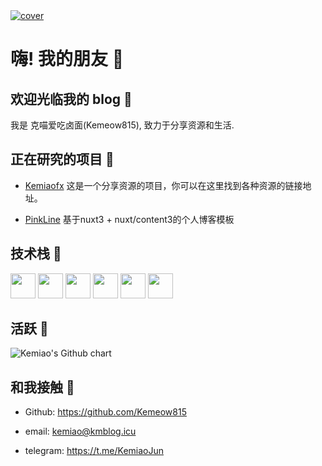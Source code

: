 <a href="/">
    <img src="/background.jpg" alt="cover" >
</a>

# 嗨! 我的朋友 👋

## 欢迎光临我的 blog 🎉

我是 克喵爱吃卤面(Kemeow815), 致力于分享资源和生活.

## 正在研究的项目 🎁

-   [Kemiaofx](https://github.com/Kemeow815/Kemiaofx) 这是一个分享资源的项目，你可以在这里找到各种资源的链接地址。

-   [PinkLine](https://github.com/sooooooooooooooooootheby/PinkLine)
基于nuxt3 + nuxt/content3的个人博客模板

## 技术栈 🛟

<div class="iconBox">
    <img class="icon" src="/icon/file_type_vscode_icon_130084.svg" width="40" height="40"/>
    <img class="icon" src="/icon/file_type_js_official_icon_130509.svg" width="40" height="40"/>
    <img class="icon" src="/icon/file_type_node_icon_130301.svg" width="40" height="40"/>
    <img class="icon" src="/icon/file_type_vue_icon_130078.svg" width="40" height="40"/>
    <img class="icon" src="/icon/file_type_sass_icon_130182.svg" width="40" height="40"/>
    <img class="icon" src="/icon/nuxt.svg" width="40" height="40"/>
</div>

## 活跃 🛜

<img src="https://ghchart.rshah.org/d9908e/Kemeow815" alt="Kemiao's Github chart" />

## 和我接触 🔗

-   Github: https://github.com/Kemeow815

-   email: kemiao@kmblog.icu

-   telegram: https://t.me/KemiaoJun
